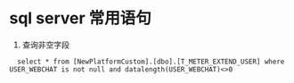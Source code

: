 # sql server 常用语句

1. 查询非空字段

```shell
  select * from [NewPlatformCustom].[dbo].[T_METER_EXTEND_USER] where USER_WEBCHAT is not null and datalength(USER_WEBCHAT)<>0
```